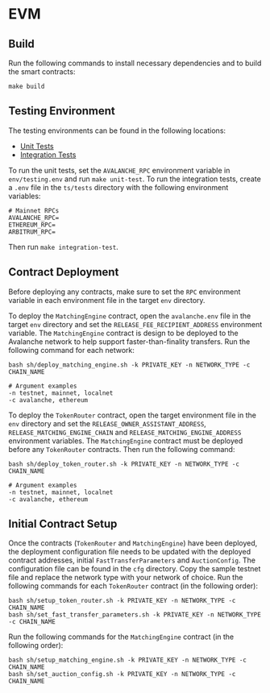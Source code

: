 # EVM

## Build

Run the following commands to install necessary dependencies and to build the smart contracts:

```
make build
```

## Testing Environment

The testing environments can be found in the following locations:

-   [Unit Tests](./forge/tests/)
-   [Integration Tests](./ts/tests/)

To run the unit tests, set the `AVALANCHE_RPC` environment variable in `env/testing.env` and run `make unit-test`. To run the integration tests, create a `.env` file in the `ts/tests` directory with the following environment variables:

```
# Mainnet RPCs
AVALANCHE_RPC=
ETHEREUM_RPC=
ARBITRUM_RPC=
```

Then run `make integration-test`.

## Contract Deployment

Before deploying any contracts, make sure to set the `RPC` environment variable in each environment file in the target `env` directory.

To deploy the `MatchingEngine` contract, open the `avalanche.env` file in the target `env` directory and set the `RELEASE_FEE_RECIPIENT_ADDRESS` environment variable. The `MatchingEngine` contract is design to be deployed to the Avalanche network to help support faster-than-finality transfers. Run the following command for each network:

```
bash sh/deploy_matching_engine.sh -k PRIVATE_KEY -n NETWORK_TYPE -c CHAIN_NAME

# Argument examples
-n testnet, mainnet, localnet
-c avalanche, ethereum
```

To deploy the `TokenRouter` contract, open the target environment file in the `env` directory and set the `RELEASE_OWNER_ASSISTANT_ADDRESS`, `RELEASE_MATCHING_ENGINE_CHAIN` and `RELEASE_MATCHING_ENGINE_ADDRESS` environment variables. The `MatchingEngine` contract must be deployed before any `TokenRouter` contracts. Then run the following command:

```
bash sh/deploy_token_router.sh -k PRIVATE_KEY -n NETWORK_TYPE -c CHAIN_NAME

# Argument examples
-n testnet, mainnet, localnet
-c avalanche, ethereum
```

## Initial Contract Setup

Once the contracts (`TokenRouter` and `MatchingEngine`) have been deployed, the deployment configuration file needs to be updated with the deployed contract addresses, initial `FastTransferParameters` and `AuctionConfig`. The configuration file can be found in the `cfg` directory. Copy the sample testnet file and replace the network type with your network of choice. Run the following commands for each `TokenRouter` contract (in the following order):

```
bash sh/setup_token_router.sh -k PRIVATE_KEY -n NETWORK_TYPE -c CHAIN_NAME
bash sh/set_fast_transfer_parameters.sh -k PRIVATE_KEY -n NETWORK_TYPE -c CHAIN_NAME
```

Run the following commands for the `MatchingEngine` contract (in the following order):

```
bash sh/setup_matching_engine.sh -k PRIVATE_KEY -n NETWORK_TYPE -c CHAIN_NAME
bash sh/set_auction_config.sh -k PRIVATE_KEY -n NETWORK_TYPE -c CHAIN_NAME
```
